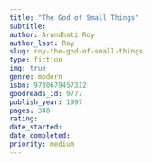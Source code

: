 ```yaml
---
title: "The God of Small Things"
subtitle: 
author: Arundhati Roy
author_last: Roy
slug: roy-the-god-of-small-things
type: fiction
img: true
genre: modern
isbn: 9780679457312
goodreads_id: 9777
publish_year: 1997
pages: 340
rating: 
date_started:
date_completed:
priority: medium
---
```

